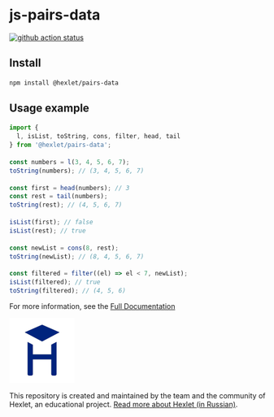 # js-pairs-data

[![github action status](https://github.com/hexlet-components/js-pairs-data/workflows/Node%20CI/badge.svg)](https://github.com/hexlet-components/js-pairs-data/actions)

## Install

```sh
npm install @hexlet/pairs-data
```

## Usage example

```javascript
import {
  l, isList, toString, cons, filter, head, tail
} from '@hexlet/pairs-data';

const numbers = l(3, 4, 5, 6, 7);
toString(numbers); // (3, 4, 5, 6, 7)

const first = head(numbers); // 3
const rest = tail(numbers);
toString(rest); // (4, 5, 6, 7)

isList(first); // false
isList(rest); // true

const newList = cons(8, rest);
toString(newList); // (8, 4, 5, 6, 7)

const filtered = filter((el) => el < 7, newList);
isList(filtered); // true
toString(filtered); // (4, 5, 6)
```

For more information, see the [Full Documentation](https://github.com/hexlet-components/js-pairs-data/tree/master/docs)

[![Hexlet Ltd. logo](https://raw.githubusercontent.com/Hexlet/assets/master/images/hexlet_logo128.png)](https://ru.hexlet.io/pages/about?utm_source=github&utm_medium=link&utm_campaign=js-pairs-data)

This repository is created and maintained by the team and the community of Hexlet, an educational project. [Read more about Hexlet (in Russian)](https://ru.hexlet.io/pages/about?utm_source=github&utm_medium=link&utm_campaign=js-pairs-data).

